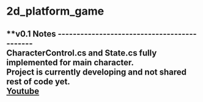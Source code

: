 # 2d_platform_game
**v0.1 Notes --------------------------------------------  
CharacterControl.cs and State.cs fully implemented for main character.  
Project is currently developing and not shared rest of code yet.  
[Youtube](https://www.youtube.com/watch?v=O5tDKKWRJQY)  
-------------------------------------------------------  
